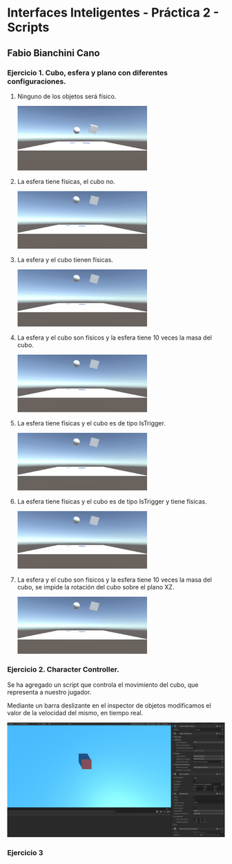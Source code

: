 # Interfaces Inteligentes - Práctica 2 - Scripts
## Fabio Bianchini Cano

### Ejercicio 1. Cubo, esfera y plano con diferentes configuraciones.

  1. Ninguno de los objetos será físico.
    
      <img src="gifs/1_a.png" width=300>
  2. La esfera tiene físicas, el cubo no.

      <img src="gifs/1_b.gif" width=300>
  3. La esfera y el cubo tienen físicas.

      <img src="gifs/1_c.gif" width=300>
  4. La esfera y el cubo son físicos y la esfera tiene 10 veces la masa del cubo.

      <img src="gifs/1_d.gif" width=300>
  5. La esfera tiene físicas y el cubo es de tipo IsTrigger.

      <img src="gifs/1_e.gif" width=300>
  6. La esfera tiene físicas y el cubo es de tipo IsTrigger y tiene físicas.

      <img src="gifs/1_f.gif" width=300>
  7. La esfera y el cubo son físicos y la esfera tiene 10 veces la masa del cubo, se impide la rotación del cubo sobre el plano XZ.

      <img src="gifs/1_g.gif" width=300>



### Ejercicio 2. Character Controller.

  Se ha agregado un script que controla el movimiento del cubo, que representa a nuestro jugador.

  Mediante un barra deslizante en el inspector de objetos modificamos el valor de la velocidad del mismo, en tiempo real.

  <img src="gifs/2.gif" width=600>



### Ejercicio 3
